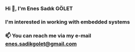 ###  Hi 👋, I'm Enes Sadık GÖLET

###  I'm interested in working with embedded systems

### 📫 You can reach me via my e-mail enes.sadikgolet@gmail.com


